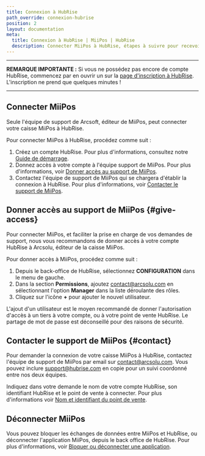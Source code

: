 ```yaml
---
title: Connexion à HubRise
path_override: connexion-hubrise
position: 2
layout: documentation
meta:
  title: Connexion à HubRise | MiiPos | HubRise
  description: Connecter MiiPos à HubRise, étapes à suivre pour recevoir vos commandes dans votre logiciel de caisse MiiPos.
---
```


---

**REMARQUE IMPORTANTE :** Si vous ne possédez pas encore de compte HubRise, commencez par en ouvrir un sur la [page d'inscription à HubRise](https://manager.hubrise.com/signup). L'inscription ne prend que quelques minutes !

---

## Connecter MiiPos

Seule l'équipe de support de Arcsoft, éditeur de MiiPos, peut connecter votre caisse MiiPos à HubRise.

Pour connecter MiiPos à HubRise, procédez comme suit :

1. Créez un compte HubRise. Pour plus d'informations, consultez notre [Guide de démarrage](/docs/get-started).
1. Donnez accès à votre compte à l'équipe support de MiiPos. Pour plus d'informations, voir [Donner accès au support de MiiPos](#give-access).
1. Contactez l'équipe de support de MiiPos qui se chargera d'établir la connexion à HubRise. Pour plus d'informations, voir [Contacter le support de MiiPos](#contact).

## Donner accès au support de MiiPos {#give-access}

Pour connecter MiiPos, et faciliter la prise en charge de vos demandes de support, nous vous recommandons de donner accès à votre compte HubRise à Arcsolu, éditeur de la caisse MiiPos.

Pour donner accès à MiiPos, procédez comme suit :

1. Depuis le back-office de HubRise, sélectionnez **CONFIGURATION** dans le menu de gauche.
1. Dans la section **Permissions**, ajoutez contact@arcsolu.com en sélectionnant l'option **Manager** dans la liste déroulante des rôles.
1. Cliquez sur l'icône **+** pour ajouter le nouvel utilisateur.

L'ajout d'un utilisateur est le moyen recommandé de donner l'autorisation d'accès à un tiers à votre compte, ou à votre point de vente HubRise. Le partage de mot de passe est déconseillé pour des raisons de sécurité.

## Contacter le support de MiiPos {#contact}

Pour demander la connexion de votre caisse MiiPos à HubRise, contactez l'équipe de support de MiiPos par email sur contact@arcsolu.com. Vous pouvez inclure support@hubrise.com en copie pour un suivi coordonné entre nos deux équipes.

Indiquez dans votre demande le nom de votre compte HubRise, son identifiant HubRise et le point de vente à connecter. Pour plus d'informations voir [Nom et identifiant du point de vente](/docs/locations#location-name-and-id).

## Déconnecter MiiPos

Vous pouvez bloquer les échanges de données entre MiiPos et HubRise, ou déconnecter l'application MiiPos, depuis le back office de HubRise. Pour plus d'informations, voir [Bloquer ou déconnecter une application](/docs/connections#block-or-disconnect).
